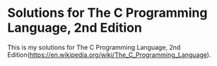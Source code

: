# Solutions for The C Programming Language, 2nd Edition

This is my solutions for The C Programming Language, 2nd Edition(https://en.wikipedia.org/wiki/The_C_Programming_Language). 
